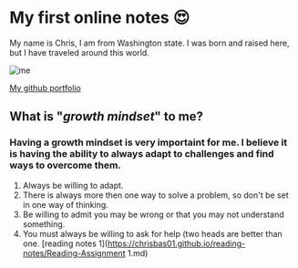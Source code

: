 # My first online notes 😍
My name is Chris, I am from Washington state. I was born and raised here, but I have traveled around this world. 

![me](https://canvas.instructure.com/images/thumbnails/198597218/P8ROLSD5CbYpTxEI9W402RNnJ89up8v1sDozVaPv)

[My github portfolio](https://github.com/chrisbas01)

## What is "*growth mindset*" to me? 
### Having a growth mindset is very importaint for me. I believe it is having the ability to always adapt to challenges and find ways to overcome them.  

1. Always be willing to adapt.
2. There is always more then one way to solve a problem, so don't be set in one way of thinking.
3. Be willing to admit you may be wrong or that you may not understand something.
4. You must always be willing to ask for help (two heads are better than one.
[reading notes 1](https://chrisbas01.github.io/reading-notes/Reading-Assignment 1.md)
